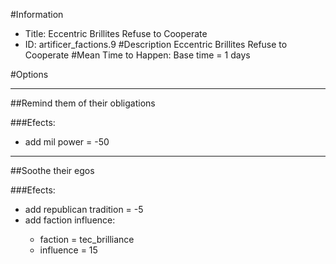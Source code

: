 #Information
 - Title: Eccentric Brillites Refuse to Cooperate
 - ID: artificer_factions.9
#Description
Eccentric Brillites Refuse to Cooperate
#Mean Time to Happen:
Base time = 1 days

#Options

___
##Remind them of their obligations

###Efects:<ul><li>add mil power = -50</li></ul>

___
##Soothe their egos

###Efects:<ul><li>add republican tradition = -5</li><li>add faction influence:</li><ul><li>faction = tec_brilliance</li><li>influence = 15</li></ul></ul>
